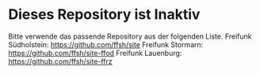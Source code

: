 # Dieses Repository ist Inaktiv
Bitte verwende das passende Repository aus der folgenden Liste.
Freifunk Südholstein: https://github.com/ffsh/site
Freifunk Stormarn: https://github.com/ffsh/site-ffod
Freifunk Lauenburg: https://github.com/ffsh/site-ffrz

